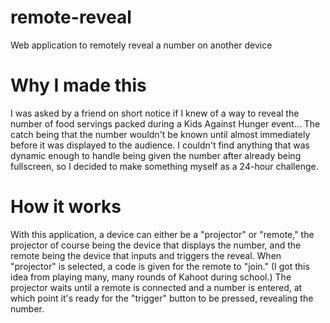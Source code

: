 # remote-reveal
Web application to remotely reveal a number on another device


# Why I made this
I was asked by a friend on short notice if I knew of a way to reveal the number of food servings packed during a Kids Against Hunger event... The catch being that the number wouldn't be known until almost immediately before it was displayed to the audience. I couldn't find anything that was dynamic enough to handle being given the number after already being fullscreen, so I decided to make something myself as a 24-hour challenge.

# How it works
With this application, a device can either be a "projector" or "remote," the projector of course being the device that displays the number, and the remote being the device that inputs and triggers the reveal. When "projector" is selected, a code is given for the remote to "join." (I got this idea from playing many, many rounds of Kahoot during school.) The projector waits until a remote is connected and a number is entered, at which point it's ready for the "trigger" button to be pressed, revealing the number.
